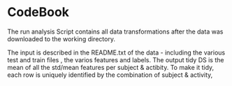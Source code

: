 # CodeBook

The run analysis Script contains all data transformations after the data was downloaded to the working directory. 

The input is described in the README.txt of the data - including the various test and train files , the varios features and labels. 
The output tidy DS is the mean of all the std/mean features per subject & actibity. 
To make it tidy, each row is uniquely identified by the combination of subject & activity, 